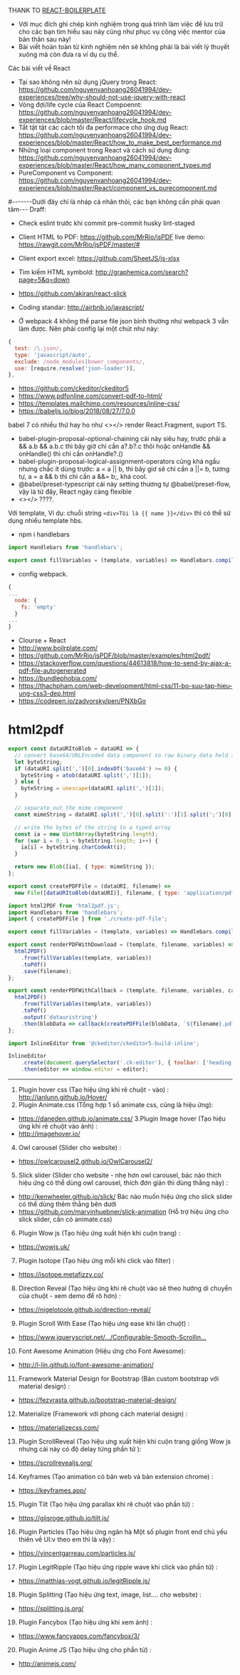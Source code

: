 THANK TO [REACT-BOILERPLATE](https://github.com/react-boilerplate/react-boilerplate)

- Với mục đích ghi chép kinh nghiệm trong quá trình làm việc để lưu trữ
cho các bạn tìm hiểu sau này cũng như phục vụ công việc mentor của bản thân sau này!
- Bài viết hoàn toàn từ kinh nghiệm nên sẽ không phải là bài viết lý thuyết xuông
mà còn đưa ra ví dụ cụ thể.

Các bài viết về React
- Tại sao không nên sử dụng jQuery trong React: https://github.com/nguyenvanhoang26041994/dev-experiences/tree/why-should-not-use-jquery-with-react
- Vòng đợi/life cycle của React Compoennt: https://github.com/nguyenvanhoang26041994/dev-experiences/blob/master/React/lifecycle_hook.md
- Tất tật tật các cách tối đa performace cho ứng dụg React: https://github.com/nguyenvanhoang26041994/dev-experiences/blob/master/React/how_to_make_best_performance.md
- Những loại component trong React và cách sử dụng đúng: https://github.com/nguyenvanhoang26041994/dev-experiences/blob/master/React/how_many_component_types.md
- PureComponent vs Component: https://github.com/nguyenvanhoang26041994/dev-experiences/blob/master/React/component_vs_purecomponent.md
 
#-------Dưới đây chỉ là nháp cá nhân thôi, các bạn không cần phải quan tâm---
Draff:
- Check eslint trước khi commit
  pre-commit
  husky
  lint-staged
- Client HTML to PDF: https://github.com/MrRio/jsPDF
  live demo: https://rawgit.com/MrRio/jsPDF/master/#
- Client export excel: https://github.com/SheetJS/js-xlsx

- Tìm kiếm HTML symbold: http://graphemica.com/search?page=5&q=down
- https://github.com/akiran/react-slick
- Coding standar: http://airbnb.io/javascript/
- Ở webpack 4 không thể parse file json bình thường như webpack 3 vẫn làm được. Nên phải config lại một chút như này:
```javascript
{
  test: /\.json/,
  type: 'javascript/auto',
  exclude: /node_modules|bower_components/,
  use: [require.resolve('json-loader')],
},
```

- https://github.com/ckeditor/ckeditor5
- https://www.pdfonline.com/convert-pdf-to-html/
- https://templates.mailchimp.com/resources/inline-css/
- https://babeljs.io/blog/2018/08/27/7.0.0
 
babel 7 có nhiều thứ hay ho như <></> render React.Fragment, suport TS. 
- babel-plugin-proposal-optional-chaining cái này siêu hay, trước phải a && a.b && a.b.c thì bây giờ chỉ cần a?.b?.c thôi hoặc onHandle && onHandle() thì chỉ cần onHandle?.()
- babel-plugin-proposal-logical-assignment-operators cũng khá ngầu nhưng chắc ít dùng
 trước: a = a || b, thì bây giơ sẽ chỉ cần a ||= b, tương tự, a = a && b thì chỉ cần a &&= b;, khá cool.
- @babel/preset-typescript cái này setting thương tự @babel/preset-flow, vậy là từ đây, React ngày càng flexible
- <></> ????.

 
Với template, Ví dụ:
chuỗi string `<div>Tôi là {{ name }}</div>` thì có thể sử dụng nhiều template hbs.
- npm i handlebars
```javascript
import Handlebars from 'handlebars';

export const fillVariables = (template, variables) => Handlebars.compile(template)(variables);

```
- config webpack.
```javascript
{
...
  node: {
    fs: 'empty'
  }
...
}
```
- Clourse + React
- http://www.boilrplate.com/
- https://github.com/MrRio/jsPDF/blob/master/examples/html2pdf/
- https://stackoverflow.com/questions/44613818/how-to-send-by-ajax-a-pdf-file-autogenerated
- https://bundlephobia.com/
- https://thachpham.com/web-development/html-css/11-bo-suu-tap-hieu-ung-css3-dep.html
- https://codepen.io/zadvorsky/pen/PNXbGo


# html2pdf
```javascript
export const dataURItoBlob = dataURI => {
  // convert base64/URLEncoded data component to raw binary data held in a string
  let byteString;
  if (dataURI.split(',')[0].indexOf('base64') >= 0) {
    byteString = atob(dataURI.split(',')[1]);
  } else {
    byteString = unescape(dataURI.split(',')[1]);
  } 

  // separate out the mime component
  const mimeString = dataURI.split(',')[0].split(':')[1].split(';')[0];

  // write the bytes of the string to a typed array
  const ia = new Uint8Array(byteString.length);
  for (var i = 0; i < byteString.length; i++) {
    ia[i] = byteString.charCodeAt(i);
  }

  return new Blob([ia], { type: mimeString });
};

export const createPDFFile = (dataURI, filename) =>
  new File([dataURItoBlob(dataURI)], filename, { type: 'application/pdf' }); 
```
```javascript
import html2PDF from 'html2pdf.js';
import Handlebars from 'handlebars';
import { createPDFFile } from './create-pdf-file';

export const fillVariables = (template, variables) => Handlebars.compile(template)(variables);

export const renderPDFWithDownload = (template, filename, variables) => {
  html2PDF()
    .from(fillVariables(template, variables))
    .toPdf()
    .save(filename);
};

export const renderPDFWithCallback = (template, filename, variables, callback) => {
  html2PDF()
    .from(fillVariables(template, variables))
    .toPdf()
    .output('datauristring')
    .then(blobData => callback(createPDFFile(blobData, `${filename}.pdf`)));
};

```
```javascript
import InlineEditor from '@ckeditor/ckeditor5-build-inline';

InlineEditor
    .create(document.querySelector('.ck-editor'), { toolbar: ['heading', '|', 'bold', 'italic', 'link']})
    .then(editor => window.editor = editor);
```

__________
1. Plugin hover css (Tạo hiệu ứng khi rê chuột - vào) :
http://ianlunn.github.io/Hover/
2. Plugin Animate.css (Tổng hợp 1 số animate css, cũng là hiệu ứng):
- https://daneden.github.io/animate.css/
3.Plugin Image hover (Tạo hiệu ứng khi rê chuột vào ảnh) :
- http://imagehover.io/
4. Owl carousel (Slider cho website) :
- https://owlcarousel2.github.io/OwlCarousel2/
5. Slick slider (Slider cho website - nhẹ hơn owl carousel, bác nào thích hiệu ứng có thể dùng owl carousel, thích đơn giản thì dùng thằng này) :
- http://kenwheeler.github.io/slick/
Bác nào muốn hiệu ứng cho slick slider có thể dùng thêm thằng bên dưới
- https://github.com/marvinhuebner/slick-animation (Hỗ trợ hiệu ứng cho slick slider, cần có animate.css)
6. Plugin Wow js (Tạo hiệu ứng xuất hiện khi cuộn trang) :
- https://wowjs.uk/
7. Plugin Isotope (Tạo hiệu ứng mỗi khi click vào filter) :
- https://isotope.metafizzy.co/
8. Direction Reveal (Tạo hiệu ứng khi rê chuột vào sẽ theo hướng di chuyển của chuột - xem demo để rõ hơn) :
- https://nigelotoole.github.io/direction-reveal/
9. Plugin Scroll With Ease (Tạo hiệu ưng ease khi lăn chuột) :
- https://www.jqueryscript.net/…/Configurable-Smooth-Scrollin…
10. Font Awesome Animation (Hiệu ứng cho Font Awesome):
- http://l-lin.github.io/font-awesome-animation/
11. Framework Material Design for Bootstrap (Bản custom bootstrap với material design) :
- https://fezvrasta.github.io/bootstrap-material-design/
12. Materialize (Framework với phong cách material design) :
- https://materializecss.com/
13. Plugin ScrollReveal (Tạo hiệu ưng xuất hiện khi cuộn trang giống Wow js nhưng cái này có độ delay từng phần tử ):
- https://scrollrevealjs.org/
14. Keyframes (Tạo animation có bản web và bản extension chrome) :
- https://keyframes.app/
15. Plugin Tilt (Tạo hiệu ứng parallax khi rê chuột vào phần tử) :
- https://gijsroge.github.io/tilt.js/
16. Plugin Particles (Tạo hiệu ứng ngân hà Một số plugin front end chủ yếu thiên về UI:v theo em thì là vậy) :
- https://vincentgarreau.com/particles.js/
17. Plugin LegitRipple (Tạo hiệu ứng ripple wave khi click vào phần tử) :
- https://matthias-vogt.github.io/legitRipple.js/
18. Plugin Splitting (Tạo hiệu ứng text, image, list.... cho website) :
- https://splitting.js.org/
19. Plugin Fancybox (Tạo hiệu ứng khi xem ảnh) :
- https://www.fancyapps.com/fancybox/3/
20. Plugin Anime JS (Tạo hiệu ứng cho phần tử) :
- http://animejs.com/
